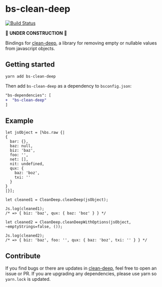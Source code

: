 # bs-clean-deep

[![Build Status](https://travis-ci.org/mikaello/bs-clean-deep.svg?branch=master)](https://travis-ci.org/mikaello/bs-clean-deep)

🚧 **UNDER CONSTRUCTION** 🚧

Bindings for [clean-deep](https://github.com/nunofgs/clean-deep), a library for removing empty or nullable values from javascript objects.

## Getting started

```
yarn add bs-clean-deep
```

Then add `bs-clean-deep` as a dependency to `bsconfig.json`:

```diff
"bs-dependencies": [
+  "bs-clean-deep"
]
```

## Example

```reason
let jsObject = [%bs.raw {|
{
  bar: {},
  baz: null,
  biz: 'baz',
  foo: '',
  net: [],
  nit: undefined,
  qux: {
    baz: 'boz',
    txi: ''
  }
}
|}];

let cleaned1 = CleanDeep.cleanDeep(jsObject);

Js.log(cleaned1);
/* => { biz: 'baz', qux: { baz: 'boz' } } */

let cleaned2 = CleanDeep.cleanDeepWithOptions(jsObject, ~emptyStrings=false, ());

Js.log(cleaned2);
/* => { biz: 'baz', foo: '', qux: { baz: 'boz', txi: '' } } */
```

## Contribute

If you find bugs or there are updates in [clean-deep](https://github.com/nunofgs/clean-deep), feel free to open an issue or PR. If you are upgrading any dependencies, please use yarn so `yarn.lock` is updated.
